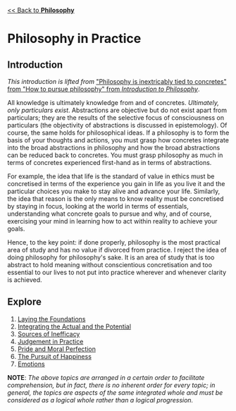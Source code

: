 [<< Back to **Philosophy**](https://pranigopu.github.io/philosophy)

# Philosophy in Practice
## Introduction
_This introduction is lifted from_ ["Philosophy is inextricably tied to concretes" from "How to pursue philosophy" from _Introduction to Philosophy_](https://pranigopu.github.io/philosophy/intro-to-philosophy.html).

All knowledge is ultimately knowledge from and of concretes. _Ultimately, only particulars exist_. Abstractions are objective but do not exist apart from particulars; they are the results of the selective focus of consciousness on particulars (the objectivity of abstractions is discussed in epistemology). Of course, the same holds for philosophical ideas. If a philosophy is to form the basis of your thoughts and actions, you must grasp how concretes integrate into the broad abstractions in philosophy and how the broad abstractions can be reduced back to concretes. You must grasp philosophy as much in terms of concretes experienced first-hand as in terms of abstractions.

For example, the idea that life is the standard of value in ethics must be concretised in terms of the experience you gain in life as you live it and the particular choices you make to stay alive and advance your life. Similarly, the idea that reason is the only means to know reality must be concretised by staying in focus, looking at the world in terms of essentials, understanding what concrete goals to pursue and why, and of course, exercising your mind in learning how to act within reality to achieve your goals.

Hence, to the key point: if done properly, philosophy is the most practical area of study and has no value if divorced from practice. I reject the idea of doing philosophy for philosophy's sake. It is an area of study that is too abstract to hold meaning without conscientious concretisation and too essential to our lives to not put into practice wherever and whenever clarity is achieved.

## Explore
1. [Laying the Foundations](https://pranigopu.github.io/philosophy/philosophy-in-practice/1-laying-foundations.html)
2. [Integrating the Actual and the Potential](https://pranigopu.github.io/philosophy/philosophy-in-practice/2-integrating-actual-and-potential.html)
3. [Sources of Inefficacy](https://pranigopu.github.io/philosophy/philosophy-in-practice/3-sources-of-inefficacy.html)
4. [Judgement in Practice](https://pranigopu.github.io/philosophy/philosophy-in-practice/4-judgement-in-practice.html)
5. [Pride and Moral Perfection](https://pranigopu.github.io/philosophy/philosophy-in-practice/5-pride-and-moral-perfection.html)
6. [The Pursuit of Happiness](https://pranigopu.github.io/philosophy/philosophy-in-practice/6-pursuit-of-happiness.html)
7. [Emotions](https://pranigopu.github.io/philosophy/philosophy-in-practice/7-emotions.html)

**NOTE**: _The above topics are arranged in a certain order to facilitate comprehension, but in fact, there is no inherent order for every topic; in general, the topics are aspects of the same integrated whole and must be considered as a logical whole rather than a logical progression._